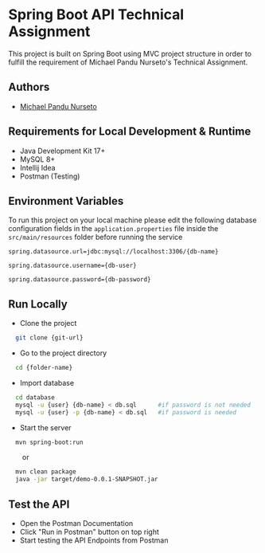 
# Spring Boot API Technical Assignment

This project is built on Spring Boot using MVC project structure in order to fulfill the requirement of Michael Pandu Nurseto's Technical Assignment.


## Authors

- [Michael Pandu Nurseto](https://www.github.com/mikeyangelo5)


## Requirements for Local Development & Runtime

- Java Development Kit 17+
- MySQL 8+
- Intellij Idea
- Postman (Testing)
## Environment Variables

To run this project on your local machine please edit the following database configuration fields in the `application.properties` file inside the `src/main/resources` folder before running the service

`spring.datasource.url=jdbc:mysql://localhost:3306/{db-name}`

`spring.datasource.username={db-user}`

`spring.datasource.password={db-password}`
## Run Locally

- Clone the project

```bash
  git clone {git-url}
```

- Go to the project directory

```bash
  cd {folder-name}
```

- Import database

```bash
  cd database
  mysql -u {user} {db-name} < db.sql      #if password is not needed
  mysql -u {user} -p {db-name} < db.sql   #if password is needed
```

- Start the server

```bash
  mvn spring-boot:run
```

&emsp;&emsp;or

```bash
  mvn clean package
  java -jar target/demo-0.0.1-SNAPSHOT.jar
```
## Test the API

- Open the Postman Documentation
- Click "Run in Postman" button on top right
- Start testing the API Endpoints from Postman